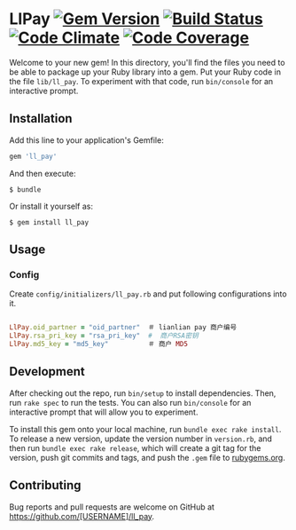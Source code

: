 LlPay [![Gem Version][version-badge]][rubygems] [![Build Status][travis-badge]][travis] [![Code Climate][codeclimate-badge]][codeclimate] [![Code Coverage][codecoverage-badge]][codecoverage]
=======

Welcome to your new gem! In this directory, you'll find the files you need to be able to package up your Ruby library into a gem. Put your Ruby code in the file `lib/ll_pay`. To experiment with that code, run `bin/console` for an interactive prompt.

## Installation

Add this line to your application's Gemfile:

```ruby
gem 'll_pay'
```

And then execute:

    $ bundle

Or install it yourself as:

    $ gem install ll_pay

## Usage

### Config

Create `config/initializers/ll_pay.rb` and put following configurations into it.

```ruby

LlPay.oid_partner = "oid_partner"  ＃ lianlian pay 商户编号
LlPay.rsa_pri_key = "rsa_pri_key"  #  商户RSA密钥
LlPay.md5_key = "md5_key"          ＃ 商户 MD5
```

## Development

After checking out the repo, run `bin/setup` to install dependencies. Then, run `rake spec` to run the tests. You can also run `bin/console` for an interactive prompt that will allow you to experiment.

To install this gem onto your local machine, run `bundle exec rake install`. To release a new version, update the version number in `version.rb`, and then run `bundle exec rake release`, which will create a git tag for the version, push git commits and tags, and push the `.gem` file to [rubygems.org](https://rubygems.org).

## Contributing

Bug reports and pull requests are welcome on GitHub at https://github.com/[USERNAME]/ll_pay.


[version-badge]: https://badge.fury.io/rb/ll_pay.svg
[rubygems]: https://rubygems.org/gems/ll_pay
[travis-badge]: https://travis-ci.org/bayetech/ll_pay.svg
[travis]: https://travis-ci.org/bayetech/ll_pay
[codeclimate-badge]: https://codeclimate.com/github/bayetech/ll_pay/badges/gpa.svg
[codeclimate]: https://codeclimate.com/github/bayetech/ll_pay
[codecoverage-badge]: https://codeclimate.com/github/bayetech/ll_pay/badges/coverage.svg
[codecoverage]: https://codeclimate.com/github/bayetech/ll_pay/coverage

